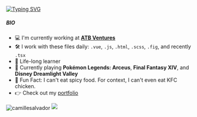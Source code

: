 [![Typing SVG](https://readme-typing-svg.demolab.com?font=Fira+Code&pause=1000&color=9A709A&width=435&lines=Hi%2C+friend!+%F0%9F%91%8B;I'm+Camille++%F0%9F%99%88)](https://git.io/typing-svg)

##### BIO

- 💻 I'm currently working at **[ATB Ventures](https://atbventures.com/)**
- 🛠 I work with these files daily: `.vue`, `.js`, `.html`, `.scss`, `.fig`, and recently `.tsx`
- 🌱 Life-long learner
- 👾 Currently playing **Pokémon Legends: Arceus**, **Final Fantasy XIV**, and **Disney Dreamlight Valley**
- 🥵 Fun Fact: I can't eat spicy food. For context, I can't even eat KFC chicken.
- 👉 Check out my [portfolio](https://camillesalvador.github.io/camillesalvador/) 

<img align="center" src="https://github-readme-stats.vercel.app/api?username=camillesalvador&show_icons=true&locale=en&theme=dark" alt="camillesalvador" />

<img src="https://github-readme-stats.vercel.app/api/top-langs?username=camillesalvador&layout=compact&theme=dark"/>
